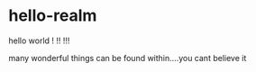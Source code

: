 # hello-realm
hello world ! !! !!!

many wonderful things can be found within....you cant believe it
